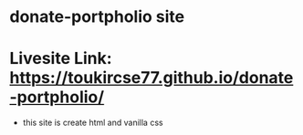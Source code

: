 # donate-portpholio site 
# Livesite Link:  https://toukircse77.github.io/donate-portpholio/
- this site is create html and vanilla css
